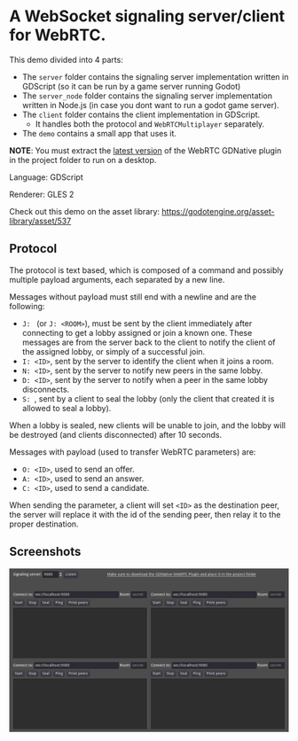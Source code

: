 # A WebSocket signaling server/client for WebRTC.

This demo divided into 4 parts:

- The `server` folder contains the signaling server implementation written in GDScript (so it can be run by a game server running Godot)
- The `server_node` folder contains the signaling server implementation written in Node.js (in case you dont want to run a godot game server).
- The `client` folder contains the client implementation in GDScript.
  - It handles both the protocol and `WebRTCMultiplayer` separately.
- The `demo` contains a small app that uses it.

**NOTE**: You must extract the [latest version](https://github.com/godotengine/webrtc-native/releases) of the WebRTC GDNative plugin in the project folder to run on a desktop.

Language: GDScript

Renderer: GLES 2

Check out this demo on the asset library: https://godotengine.org/asset-library/asset/537

## Protocol

The protocol is text based, which is composed of a command and possibly multiple payload arguments, each separated by a new line.

Messages without payload must still end with a newline and are the following:

- `J: ` (or `J: <ROOM>`), must be sent by the client immediately after connecting to get a lobby assigned or join a known one.
  These messages are from the server back to the client to notify the client of the assigned lobby, or simply of a successful join.
- `I: <ID>`, sent by the server to identify the client when it joins a room.
- `N: <ID>`, sent by the server to notify new peers in the same lobby.
- `D: <ID>`, sent by the server to notify when a peer in the same lobby disconnects.
- `S: `, sent by a client to seal the lobby (only the client that created it is allowed to seal a lobby).

When a lobby is sealed, new clients will be unable to join, and the lobby will be destroyed (and clients disconnected) after 10 seconds.

Messages with payload (used to transfer WebRTC parameters) are:

- `O: <ID>`, used to send an offer.
- `A: <ID>`, used to send an answer.
- `C: <ID>`, used to send a candidate.

When sending the parameter, a client will set `<ID>` as the destination peer, the server will replace it with the id of the sending peer, then relay it to the proper destination.

## Screenshots

![Screenshot](screenshots/screenshot.png)
